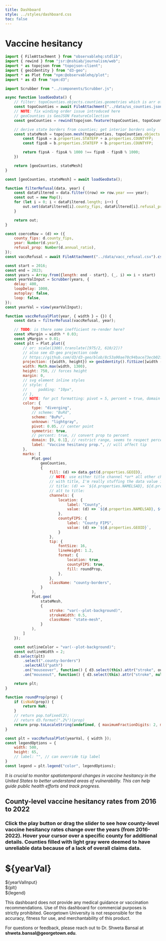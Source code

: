 ```yaml
---
title: Dashboard
style: ../styles/dashboard.css
toc: false
---
```


# Vaccine hesitancy

```js
import { FileAttachment } from "observablehq:stdlib";
import { rewind } from "jsr:@nshiab/journalism/web";
import * as topojson from "topojson-client";
import { geoIdentity } from "d3-geo";
import * as Plot from "npm:@observablehq/plot";
import * as d3 from "npm:d3";

import Scrubber from "../components/Scrubber.js";
```

```js
async function loadGeoData() {
    // filter: topoCounties.objects.counties.geometries which is arr of Polygon objects
    const topoCounties = await FileAttachment("../data/us_counties.json").json();
    // NOTE: fix winding order issue introduced here
    // geoCounties is GeoJSON FeatureCollection
    const geoCounties = rewind(topojson.feature(topoCounties, topoCounties.objects.counties));

    // derive state borders from counties; get interior borders only
    const stateMesh = topojson.mesh(topoCounties, topoCounties.objects.counties, function(a, b) {
        const fipsA = a.properties.STATEFP + a.properties.COUNTYFP;
        const fipsB = b.properties.STATEFP + b.properties.COUNTYFP;

        return fipsA - fipsA % 1000 !== fipsB - fipsB % 1000;
    })

    return [geoCounties, stateMesh]
}

const [geoCounties, stateMesh] = await loadGeoData();
```

```js
function filterRefusal(data, year) {
    const dataFiltered = data.filter((row) => row.year === year);
    const out = new Map();
    for (let i = 0; i < dataFiltered.length; i++) {
        out.set(dataFiltered[i].county_fips, dataFiltered[i].refusal_prop)
    }

    return out;
}

const coerceRow = (d) => ({
    county_fips: d.county_fips,
    year: Number(d.year),
    refusal_prop: Number(d.annual_ratio),
});
const vaccRefusal = await FileAttachment("../data/vacc_refusal.csv").csv().then((d) => d.map(coerceRow));
```

```js
const start = 2016;
const end = 2023;
const years = Array.from({length: end - start}, (_, i) => i + start)
const yearValInput = Scrubber(years, {
    delay: 400,
    loopDelay: 1000,
    autoplay: false,
    loop: false,
});
const yearVal = view(yearValInput);

function vaccRefusalPlot(year, { width } = {}) {
    const data = filterRefusal(vaccRefusal, year);

    // TODO: is there some inefficient re-render here?
    const xMargin = width * 0.03;
    const yMargin = 0.01;
    const plt = Plot.plot({
        // or: scale(1300).translate([975/2, 610/2])?
        // also see d3-geo projection code
        // https://github.com/d3/d3-geo/blob/8c53a90ae70c94bace73ecb02f2c792c649c86ba/src/projection/albersUsa.js#L20
        projection: ({width, height}) => geoIdentity().fitSize([width - (xMargin * 2), height - (yMargin * height)], geoCounties),
        width: Math.max(width, 1300),
        height: 750, // forces height
        margin: 0,
        // svg element inline styles
        // style: {
        //     padding: "10px",
        // },
        // NOTE: for pct formatting: pivot = 5, percent = true, domain = [0, 10], symmetric = true
        color: {
            type: "diverging",
            // scheme: "BuRd",
            scheme: "BuPu",
            unknown: "lightgray",
            pivot: 0.05, // center point
            symmetric: true,
            // percent: true, // convert prop to percent
            domain: [0, 0.1], // restrict range, seems to respect percent conversion
            label: "Vaccine hesitancy prop.", // will affect tip
        },
        marks: [
            Plot.geo(
                geoCounties,
                {
                    fill: (d) => data.get(d.properties.GEOID),
                    // NOTE: use either title channel *or* all other channels but not both
                    // with title, I'm really stuffing the data value into it which appears to be non-standard; won't get the small color square
                    // title: (d) => `${d.properties.NAMELSAD}, ${d.properties.STUSPS}\nprop. = ${roundProp(data.get(d.properties.GEOID))}`,
                    // alt to title:
                    channels: {
                        location: {
                            label: "County",
                            value: (d) => `${d.properties.NAMELSAD}, ${d.properties.STUSPS}`,
                        },
                        countyFIPS: {
                            label: "County FIPS",
                            value: (d) => `${d.properties.GEOID}`,
                        }
                    },
                    tip: {
                        fontSize: 16,
                        lineHeight: 1.2,
                        format: {
                            location: true,
                            countyFIPS: true,
                            fill: roundProp,
                        },
                    },
                    className: "county-borders",
                }
            ),
            Plot.geo(
                stateMesh,
                {
                    stroke: "var(--plot-background)",
                    strokeWidth: 0.5,
                    className: "state-mesh",
                }
            ),
        ]
    });

    const outlineColor = "var(--plot-background)";
    const outlineWidth = 2;
    d3.select(plt)
        .select(".county-borders")
        .selectAll("path")
        .on("mouseover", function() { d3.select(this).attr("stroke", outlineColor).attr("stroke-width", outlineWidth).raise(); })
        .on("mouseout", function() { d3.select(this).attr("stroke", null).attr("stroke-width", 0).lower(); });

    return plt;
}

function roundProp(prop) {
    if (isNaN(prop)) {
        return NaN;
    } 
    // return pop.toFixed(2);
    // return d3.format(".2%")(prop)
    return prop.toLocaleString(undefined, { maximumFractionDigits: 2, minimumFractionDigits: 2 });
}
```

```js
const plt = vaccRefusalPlot(yearVal, { width });
const legendOptions = {
    width: 500,
    height: 65,
    // label: "", // can override tip label
}
const legend = plt.legend("color", legendOptions);
```

<div class="intro">
    <p>
        <em>
            It is crucial to monitor spatiotemporal changes in vaccine hesitancy in the United States to better understand areas of vulnerability. This can help guide public health efforts and track progress.
        </em>
    </p>
</div>

<div class="card">
    <h2>
        County-level vaccine hesitancy rates from 2016 to 2022
    </h2>
    <h3>
        Click the play button or drag the slider to see how county-level vaccine hesitancy rates change over the years (from 2016-2022). Hover your cursor over a specific county for additional details. Counties filled with light gray were deemed to have unreliable data because of a lack of overall claims data.
    </h3>
    <div class="card-container">
        <h1>${yearVal}</h1>
        <div class="scrubber-container">
            ${yearValInput}
        </div>
        <div class="plot-container">
            ${plt}
            <!-- ${resize((width) => vaccRefusalPlot(yearVal, { width }))} -->
        </div>
        <div class="legend-container">
            ${legend}
        </div>
    </div>
</div>

<div id="disclaimer" class="note" label="Disclaimer">
    <p>
        This dashboard does not provide any medical guidance or vaccination recommendations. Use of this dashboard for commercial purposes is strictly prohibited. Georgetown University is not responsible for the accuracy, fitness for use, and merchantability of this product.
    </p>
    <p>
        For questions or feedback, please reach out to Dr. Shweta Bansal at <b>shweta.bansal@georgetown.edu</b>.
    </p>
</div>

<!-- <div style="min-height: 100vh"></div> -->
